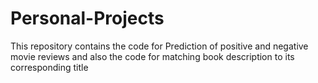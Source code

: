 # Personal-Projects
This repository contains the code for Prediction of positive and negative movie reviews and also the code for matching book description to its corresponding title
